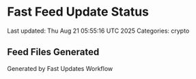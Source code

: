 # Fast Feed Update Status
Last updated: Thu Aug 21 05:55:16 UTC 2025
Categories: crypto

## Feed Files Generated

Generated by Fast Updates Workflow
